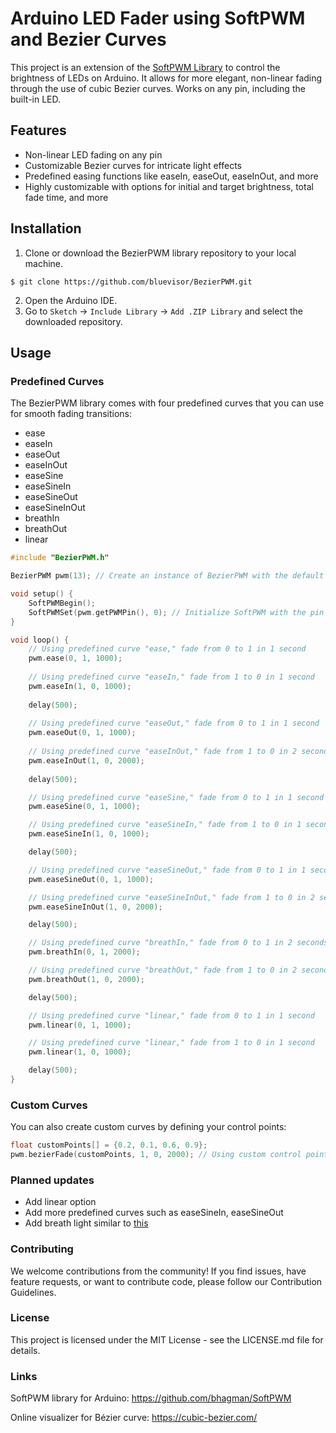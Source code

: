 # Arduino LED Fader using SoftPWM and Bezier Curves

This project is an extension of the [SoftPWM Library](https://github.com/bhagman/SoftPWM) to control the brightness of LEDs on Arduino. It allows for more elegant, non-linear fading through the use of cubic Bezier curves. Works on any pin, including the built-in LED.

## Features

- Non-linear LED fading on any pin
- Customizable Bezier curves for intricate light effects
- Predefined easing functions like easeIn, easeOut, easeInOut, and more
- Highly customizable with options for initial and target brightness, total fade time, and more

## Installation

1. Clone or download the BezierPWM library repository to your local machine.

```shell
$ git clone https://github.com/bluevisor/BezierPWM.git
```
2. Open the Arduino IDE.
3. Go to `Sketch` -> `Include Library` -> `Add .ZIP Library` and select the downloaded repository.

## Usage

### Predefined Curves

The BezierPWM library comes with four predefined curves that you can use for smooth fading transitions:

- ease
- easeIn
- easeOut
- easeInOut
- easeSine
- easeSineIn
- easeSineOut
- easeSineInOut
- breathIn
- breathOut
- linear

```cpp
#include "BezierPWM.h"

BezierPWM pwm(13); // Create an instance of BezierPWM with the default pin 13

void setup() {
    SoftPWMBegin();
    SoftPWMSet(pwm.getPWMPin(), 0); // Initialize SoftPWM with the pin from your BezierPWM instance
}

void loop() {
    // Using predefined curve "ease," fade from 0 to 1 in 1 second
    pwm.ease(0, 1, 1000);
    
    // Using predefined curve "easeIn," fade from 1 to 0 in 1 second
    pwm.easeIn(1, 0, 1000);
    
    delay(500);
    
    // Using predefined curve "easeOut," fade from 0 to 1 in 1 second
    pwm.easeOut(0, 1, 1000);
    
    // Using predefined curve "easeInOut," fade from 1 to 0 in 2 seconds
    pwm.easeInOut(1, 0, 2000);
    
    delay(500);

    // Using predefined curve "easeSine," fade from 0 to 1 in 1 second
    pwm.easeSine(0, 1, 1000);

    // Using predefined curve "easeSineIn," fade from 1 to 0 in 1 second
    pwm.easeSineIn(1, 0, 1000);

    delay(500);

    // Using predefined curve "easeSineOut," fade from 0 to 1 in 1 second
    pwm.easeSineOut(0, 1, 1000);

    // Using predefined curve "easeSineInOut," fade from 1 to 0 in 2 seconds
    pwm.easeSineInOut(1, 0, 2000);

    delay(500);

    // Using predefined curve "breathIn," fade from 0 to 1 in 2 seconds
    pwm.breathIn(0, 1, 2000);

    // Using predefined curve "breathOut," fade from 1 to 0 in 2 seconds
    pwm.breathOut(1, 0, 2000);

    delay(500);

    // Using predefined curve "linear," fade from 0 to 1 in 1 second
    pwm.linear(0, 1, 1000);

    // Using predefined curve "linear," fade from 1 to 0 in 1 second
    pwm.linear(1, 0, 1000);

    delay(500);
}

```

### Custom Curves
You can also create custom curves by defining your control points:
```cpp
float customPoints[] = {0.2, 0.1, 0.6, 0.9};
pwm.bezierFade(customPoints, 1, 0, 2000); // Using custom control points, fade from 1 to 0 in 2 seconds
```

### Planned updates
- Add linear option
- Add more predefined curves such as easeSineIn, easeSineOut
- Add breath light similar to [this](https://avital.ca/notes/a-closer-look-at-apples-breathing-light)

### Contributing
We welcome contributions from the community! If you find issues, have feature requests, or want to contribute code, please follow our Contribution Guidelines.

### License
This project is licensed under the MIT License - see the LICENSE.md file for details.

### Links
SoftPWM library for Arduino: https://github.com/bhagman/SoftPWM

Online visualizer for Bézier curve: https://cubic-bezier.com/
